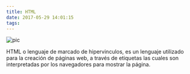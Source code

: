 ```yaml
---
title: HTML
date: 2017-05-29 14:01:15
tags:
---
```


![pic](html5.gif)

HTML o lenguaje de marcado de hipervinculos, es un lenguaje utilizado para la creación de páginas web, a través de etiquetas las cuales son interpretadas por los navegadores para mostrar la página.